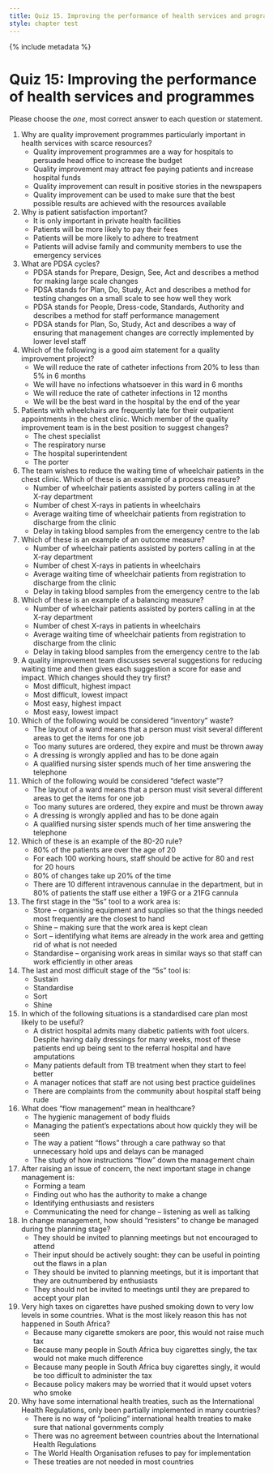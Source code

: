 ```yaml
---
title: Quiz 15. Improving the performance of health services and programmes
style: chapter test
---
```


{% include metadata %}

# Quiz 15: Improving the performance of health services and programmes

Please choose the *one*, most correct answer to each question or statement.

1. Why are quality improvement programmes particularly important in health services with scarce resources?
	- 	Quality improvement programmes are a way for hospitals to persuade head office to increase the budget
	- 	Quality improvement may attract fee paying patients and increase hospital funds
	- 	Quality improvement can result in positive stories in the newspapers
	+	Quality improvement can be used to make sure that the best possible results are achieved with the resources available
2. Why is patient satisfaction important?
	- 	It is only important in private health facilities
	- 	Patients will be more likely to pay their fees
	+	Patients will be more likely to adhere to treatment
	- 	Patients will advise family and community members to use the emergency services
3. What are PDSA cycles?
	- 	PDSA stands for Prepare, Design, See, Act and describes a method for making large scale changes
	+	PDSA stands for Plan, Do, Study, Act and describes a method for testing changes on a small scale to see how well they work
	- 	PDSA stands for People, Dress-code, Standards, Authority and describes a method for staff performance management
	- 	PDSA stands for Plan, So, Study, Act and describes a way of ensuring that management changes are correctly implemented by lower level staff
4. Which of the following is a good aim statement for a quality improvement project? 
	+	We will reduce the rate of catheter infections from 20% to less than 5% in 6 months
	- 	We will have no infections whatsoever in this ward in 6 months
	- 	We will reduce the rate of catheter infections in 12 months
	- 	We will be the best ward in the hospital by the end of the year
5. Patients with wheelchairs are frequently late for their outpatient appointments in the chest clinic. Which member of the quality improvement team is in the best position to suggest changes?
	- 	The chest specialist
	- 	The respiratory nurse
	- 	The hospital superintendent
	+	The porter  
6. The team wishes to reduce the waiting time of wheelchair patients in the chest clinic. Which of these is an example of a process measure?
	+	Number of wheelchair patients assisted by porters calling in at the X-ray department
	- 	Number of chest X-rays in patients in wheelchairs
	- 	Average waiting time of wheelchair patients from registration to discharge from the clinic
	- 	Delay in taking blood samples from the emergency centre to the lab
7. Which of these is an example of an outcome measure?
	- 	Number of wheelchair patients assisted by porters calling in at the X-ray department
	- 	Number of chest X-rays in patients in wheelchairs
	+	Average waiting time of wheelchair patients from registration to discharge from the clinic
	- 	Delay in taking blood samples from the emergency centre to the lab
8. Which of these is an example of a balancing measure?
	- 	Number of wheelchair patients assisted by porters calling in at the X-ray department
	- 	Number of chest X-rays in patients in wheelchairs
	- 	Average waiting time of wheelchair patients from registration to discharge from the clinic
	+	Delay in taking blood samples from the emergency centre to the lab
9. A quality improvement team discusses several suggestions for reducing waiting time and then gives each suggestion a score for ease and impact. Which changes should they try first?
	- 	Most difficult, highest impact
	- 	Most difficult, lowest impact
	+	Most easy, highest impact
	- 	Most easy, lowest impact
10. Which of the following would be considered “inventory” waste?
	- 	The layout of a ward means that a person must visit several different areas to get the items for one job
	+	Too many sutures are ordered, they expire and must be thrown away
	- 	A dressing is wrongly applied and has to be done again
	- 	A qualified nursing sister spends much of her time answering the telephone
11. Which of the following would be considered “defect waste”?
	- 	The layout of a ward means that a person must visit several different areas to get the items for one job
	- 	Too many sutures are ordered, they expire and must be thrown away
	+	A dressing is wrongly applied and has to be done again
	- 	A qualified nursing sister spends much of her time answering the telephone
12. Which of these is an example of the 80-20 rule?
	- 	80% of the patients are over the age of 20
	- 	For each 100 working hours, staff should be active for 80 and rest for 20 hours
	- 	80% of changes take up 20% of the time 
	+	There are 10 different intravenous cannulae in the department, but in 80% of patients the staff use either a 19FG or a 21FG cannula
13. The first stage in the “5s” tool to a work area is:
	- 	Store – organising equipment and supplies so that the things needed most frequently are the closest to hand
	- 	Shine – making sure that the work area is kept clean
	+	Sort – identifying what items are already in the work area and getting rid of what is not needed
	- 	Standardise – organising work areas in similar ways so that staff can work efficiently in other areas 
14. The last and most difficult stage of the “5s” tool is:
	+	Sustain
	- 	Standardise
	- 	Sort
	- 	Shine
15. In which of the following situations is a standardised care plan most likely to be useful?
	+	A district hospital admits many diabetic patients with foot ulcers. Despite having daily dressings for many weeks, most of these patients end up being sent to the referral hospital and have amputations
	- 	Many patients default from TB treatment when they start to feel better
	- 	A manager notices that staff are not using best practice guidelines
	- 	There are complaints from the community about hospital staff being rude 
16. What does “flow management” mean in healthcare?
	- 	The hygienic management of body fluids
	- 	Managing the patient’s expectations about how quickly they will be seen
	+	The way a patient “flows” through a care pathway so that unnecessary hold ups and delays can be managed
	- 	The study of how instructions “flow” down the management chain 
17. After raising an issue of concern, the next important stage in change management is:
	- 	Forming a team
	+	Finding out who has the authority to make a change
	- 	Identifying enthusiasts and resisters
	- 	Communicating the need for change – listening as well as talking
18. In change management, how should “resisters” to change be managed during the planning stage?
	- 	They should be invited to planning meetings but not encouraged to attend
	+	Their input should be actively sought: they can be useful in pointing out the flaws in a plan 
	- 	They should be invited to planning meetings, but it is important that they are outnumbered by enthusiasts
	- 	They should not be invited to meetings until they are prepared to accept your plan 
19. Very high taxes on cigarettes have pushed smoking down to very low levels in some countries. What is the most likely reason this has not happened in South Africa?
	- 	Because many cigarette smokers are poor, this would not raise much tax
	- 	Because many people in South Africa buy cigarettes singly, the tax would not make much difference
	- 	Because many people in South Africa buy cigarettes singly, it would be too difficult to administer the tax
	+	Because policy makers may be worried that it would upset voters who smoke
20. Why have some international health treaties, such as the International Health Regulations, only been partially implemented in many countries?
	+	There is no way of “policing” international health treaties to make sure that national governments comply
	- 	There was no agreement between countries about the International Health Regulations
	- 	The World Health Organisation refuses to pay for implementation
	- 	These treaties are not needed in most countries